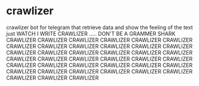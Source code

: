# crawlizer
crawlizer bot for telegram that retrieve data and show the feeling of the text  just WATCH I WRITE CRAWLIZER ..... DON'T BE A GRAMMER SHARK
CRAWLIZER  CRAWLIZER  CRAWLIZER  CRAWLIZER  CRAWLIZER  CRAWLIZER  CRAWLIZER  CRAWLIZER  CRAWLIZER  CRAWLIZER  CRAWLIZER  CRAWLIZER  CRAWLIZER  CRAWLIZER  CRAWLIZER  CRAWLIZER  CRAWLIZER  CRAWLIZER  CRAWLIZER  CRAWLIZER  CRAWLIZER  CRAWLIZER  CRAWLIZER  CRAWLIZER  CRAWLIZER  CRAWLIZER   CRAWLIZER  CRAWLIZER  CRAWLIZER  CRAWLIZER  CRAWLIZER  CRAWLIZER  CRAWLIZER  CRAWLIZER  CRAWLIZER  CRAWLIZER  CRAWLIZER  CRAWLIZER  CRAWLIZER  
